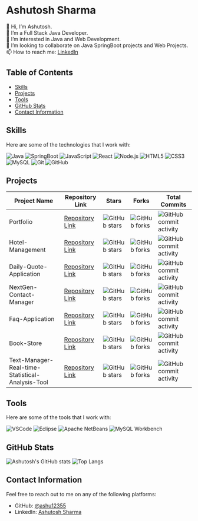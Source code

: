 # Ashutosh Sharma

👋 Hi, I’m Ashutosh.  
🌱 I’m a Full Stack Java Developer.  
👀 I’m interested in Java and Web Development.  
💞️ I’m looking to collaborate on Java SpringBoot projects and Web Projects.  
📫 How to reach me: [LinkedIn](https://www.linkedin.com/in/ashutosh-sharma-2b3635125)

## Table of Contents
- [Skills](#skills)
- [Projects](#projects)
- [Tools](#tools)
- [GitHub Stats](#github-stats)
- [Contact Information](#contact-information)

## Skills

Here are some of the technologies that I work with:

![Java](https://img.shields.io/badge/-Java-black?style=flat-square&logo=java)
![SpringBoot](https://img.shields.io/badge/-SpringBoot-black?style=flat-square&logo=springboot)
![JavaScript](https://img.shields.io/badge/-JavaScript-black?style=flat-square&logo=javascript)
![React](https://img.shields.io/badge/-React-black?style=flat-square&logo=react)
![Node.js](https://img.shields.io/badge/-Node.js-black?style=flat-square&logo=node.js)
![HTML5](https://img.shields.io/badge/-HTML5-black?style=flat-square&logo=html5)
![CSS3](https://img.shields.io/badge/-CSS3-black?style=flat-square&logo=css3)
![MySQL](https://img.shields.io/badge/-MySQL-black?style=flat-square&logo=mysql)
![Git](https://img.shields.io/badge/-Git-black?style=flat-square&logo=git)
![GitHub](https://img.shields.io/badge/-GitHub-black?style=flat-square&logo=github)

## Projects

| Project Name | Repository Link | Stars | Forks | Total Commits |
|--------------|-----------------|-------|-------|---------------|
| Portfolio | [Repository Link](https://github.com/ashu12355/Portfolio) | ![GitHub stars](https://img.shields.io/github/stars/ashu12355/Portfolio?style=social) | ![GitHub forks](https://img.shields.io/github/forks/ashu12355/Portfolio?style=social) | ![GitHub commit activity](https://img.shields.io/github/commit-activity/m/ashu12355/Portfolio) |
| Hotel-Management | [Repository Link](https://github.com/ashu12355/Hotel-Management) | ![GitHub stars](https://img.shields.io/github/stars/ashu12355/Hotel-Management?style=social) | ![GitHub forks](https://img.shields.io/github/forks/ashu12355/Hotel-Management?style=social) | ![GitHub commit activity](https://img.shields.io/github/commit-activity/m/ashu12355/Hotel-Management) |
| Daily-Quote-Application | [Repository Link](https://github.com/ashu12355/Daily-Quote-Application) | ![GitHub stars](https://img.shields.io/github/stars/ashu12355/Daily-Quote-Application?style=social) | ![GitHub forks](https://img.shields.io/github/forks/ashu12355/Daily-Quote-Application?style=social) | ![GitHub commit activity](https://img.shields.io/github/commit-activity/m/ashu12355/Daily-Quote-Application) |
| NextGen-Contact-Manager | [Repository Link](https://github.com/ashu12355/NextGen-Contact-Manager) | ![GitHub stars](https://img.shields.io/github/stars/ashu12355/NextGen-Contact-Manager?style=social) | ![GitHub forks](https://img.shields.io/github/forks/ashu12355/NextGen-Contact-Manager?style=social) | ![GitHub commit activity](https://img.shields.io/github/commit-activity/m/ashu12355/NextGen-Contact-Manager) |
| Faq-Application | [Repository Link](https://github.com/ashu12355/Faq-Application) | ![GitHub stars](https://img.shields.io/github/stars/ashu12355/Faq-Application?style=social) | ![GitHub forks](https://img.shields.io/github/forks/ashu12355/Faq-Application?style=social) | ![GitHub commit activity](https://img.shields.io/github/commit-activity/m/ashu12355/Faq-Application) |
| Book-Store | [Repository Link](https://github.com/ashu12355/Book-Store.git) | ![GitHub stars](https://img.shields.io/github/stars/ashu12355/Book-Store?style=social) | ![GitHub forks](https://img.shields.io/github/forks/ashu12355/Book-Store?style=social) | ![GitHub commit activity](https://img.shields.io/github/commit-activity/m/ashu12355/Book-Store) |
| Text-Manager-Real-time-Statistical-Analysis-Tool | [Repository Link](https://github.com/ashu12355/Text-Manager-Real-time-Statistical-Analysis-Tool) | ![GitHub stars](https://img.shields.io/github/stars/ashu12355/Text-Manager-Real-time-Statistical-Analysis-Tool?style=social) | ![GitHub forks](https://img.shields.io/github/forks/ashu12355/Text-Manager-Real-time-Statistical-Analysis-Tool?style=social) | ![GitHub commit activity](https://img.shields.io/github/commit-activity/m/ashu12355/Text-Manager-Real-time-Statistical-Analysis-Tool) |

## Tools

Here are some of the tools that I work with:

![VSCode](https://img.shields.io/badge/-VSCode-black?style=flat-square&logo=visual-studio-code)
![Eclipse](https://img.shields.io/badge/-Eclipse-black?style=flat-square&logo=eclipse-ide)
![Apache NetBeans](https://img.shields.io/badge/-Apache%20NetBeans-black?style=flat-square&logo=apache-netbeans-ide)
![MySQL Workbench](https://img.shields.io/badge/-MySQL%20Workbench-black?style=flat-square&logo=mysql)

## GitHub Stats

![Ashutosh's GitHub stats](https://github-readme-stats.vercel.app/api?username=ashu12355&show_icons=true&theme=radical)
![Top Langs](https://github-readme-stats.vercel.app/api/top-langs/?username=ashu12355&layout=compact&theme=radical)

## Contact Information

Feel free to reach out to me on any of the following platforms:

- GitHub: [@ashu12355](https://github.com/ashu12355)
- LinkedIn: [Ashutosh Sharma](https://www.linkedin.com/in/ashutosh-sharma-2b3635125)
